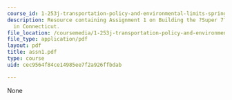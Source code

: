 ```yaml
---
course_id: 1-253j-transportation-policy-and-environmental-limits-spring-2004
description: Resource containing Assignment 1 on Building the ?Super 7? Expressway
  in Connecticut.
file_location: /coursemedia/1-253j-transportation-policy-and-environmental-limits-spring-2004/cec9564f84ce14985ee7f2a926ffbdab_assn1.pdf
file_type: application/pdf
layout: pdf
title: assn1.pdf
type: course
uid: cec9564f84ce14985ee7f2a926ffbdab

---
```

None